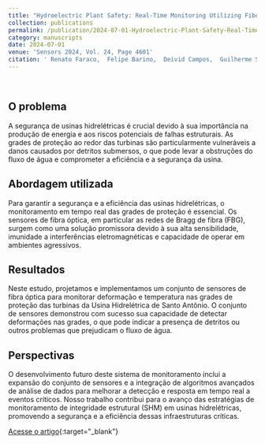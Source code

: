 ```yaml
---
title: "Hydroelectric Plant Safety: Real-Time Monitoring Utilizing Fiber-Optic Sensors"
collection: publications
permalink: /publication/2024-07-01-Hydroelectric-Plant-Safety-Real-Time-Monitoring-Utilizing-Fiber-Optic-Sensors
category: manuscripts
date: 2024-07-01
venue: 'Sensors 2024, Vol. 24, Page 4601'
citation: ' Renato Faraco,  Felipe Barino,  Deivid Campos,  Guilherme Sampaio,  Leonardo Honório,  André Marcato,  Alexandre Santos,  Clayton Santos,  Fernando Hamaji, &quot;Hydroelectric Plant Safety: Real-Time Monitoring Utilizing Fiber-Optic Sensors.&quot; Sensors 2024, Vol. 24, Page 4601, 2024.'
---
```


<br>

## O problema

A segurança de usinas hidrelétricas é crucial devido à sua importância na produção de energia e aos riscos potenciais de falhas estruturais. As grades de proteção ao redor das turbinas são particularmente vulneráveis a danos causados por detritos submersos, o que pode levar a obstruções do fluxo de água e comprometer a eficiência e a segurança da usina.

## Abordagem utilizada

Para garantir a segurança e a eficiência das usinas hidrelétricas, o monitoramento em tempo real das grades de proteção é essencial. Os sensores de fibra óptica, em particular as redes de Bragg de fibra (FBG), surgem como uma solução promissora devido à sua alta sensibilidade, imunidade a interferências eletromagnéticas e capacidade de operar em ambientes agressivos.

## Resultados

Neste estudo, projetamos e implementamos um conjunto de sensores de fibra óptica para monitorar deformação e temperatura nas grades de proteção das turbinas da Usina Hidrelétrica de Santo Antônio. O conjunto de sensores demonstrou com sucesso sua capacidade de detectar deformações nas grades, o que pode indicar a presença de detritos ou outros problemas que prejudicam o fluxo de água.

## Perspectivas

O desenvolvimento futuro deste sistema de monitoramento inclui a expansão do conjunto de sensores e a integração de algoritmos avançados de análise de dados para melhorar a detecção e resposta em tempo real a eventos críticos. Nosso trabalho contribui para o avanço das estratégias de monitoramento de integridade estrutural (SHM) em usinas hidrelétricas, promovendo a segurança e a eficiência dessas infraestruturas críticas.

[Acesse o artigo](https://www.mdpi.com/1424-8220/24/14/4601){:target="_blank"}
